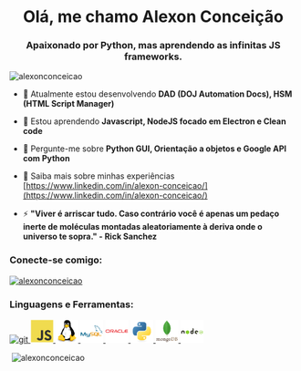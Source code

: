 <h1 align="center">Olá, me chamo Alexon Conceição</h1>
<h3 align="center">Apaixonado por Python, mas aprendendo as infinitas JS frameworks.</h3>

<p align="left"> <img src="https://komarev.com/ghpvc/?username=alexonconceicao&label=Profile%20views&color=0e75b6&style=flat" alt="alexonconceicao" /> </p>

- 🔭 Atualmente estou desenvolvendo **DAD (DOJ Automation Docs), HSM (HTML Script Manager)**

- 🌱 Estou aprendendo **Javascript, NodeJS focado em Electron e Clean code**

- 💬 Pergunte-me sobre **Python GUI, Orientação a objetos e Google API com Python**

- 📄 Saiba mais sobre minhas experiências [https://www.linkedin.com/in/alexon-conceicao/](https://www.linkedin.com/in/alexon-conceicao/)

- ⚡ **"Viver é arriscar tudo. Caso contrário você é apenas um pedaço inerte de moléculas montadas aleatoriamente à deriva onde o universo te sopra." - Rick Sanchez**

<h3 align="left">Conecte-se comigo:</h3>
<p align="left">
<a href="https://linkedin.com/in/alexonconceicao" target="blank"><img align="center" src="https://raw.githubusercontent.com/rahuldkjain/github-profile-readme-generator/master/src/images/icons/Social/linked-in-alt.svg" alt="alexonconceicao" height="30" width="40" /></a>
</p>

<h3 align="left">Linguagens e Ferramentas:</h3>
<p align="left"> <a href="https://git-scm.com/" target="_blank" rel="noreferrer"> <img src="https://www.vectorlogo.zone/logos/git-scm/git-scm-icon.svg" alt="git" width="40" height="40"/> </a> <a href="https://developer.mozilla.org/en-US/docs/Web/JavaScript" target="_blank" rel="noreferrer"> <img src="https://raw.githubusercontent.com/devicons/devicon/master/icons/javascript/javascript-original.svg" alt="javascript" width="40" height="40"/>  <a href="https://www.linux.org/" target="_blank" rel="noreferrer"> <img src="https://raw.githubusercontent.com/devicons/devicon/master/icons/linux/linux-original.svg" alt="linux" width="40" height="40"/> </a> <a href="https://www.mysql.com/" target="_blank" rel="noreferrer"> <img src="https://raw.githubusercontent.com/devicons/devicon/master/icons/mysql/mysql-original-wordmark.svg" alt="mysql" width="40" height="40"/> </a> <a href="https://www.oracle.com/" target="_blank" rel="noreferrer"> <img src="https://raw.githubusercontent.com/devicons/devicon/master/icons/oracle/oracle-original.svg" alt="oracle" width="40" height="40"/> </a> <a href="https://www.python.org" target="_blank" rel="noreferrer"> <img src="https://raw.githubusercontent.com/devicons/devicon/master/icons/python/python-original.svg" alt="python" width="40" height="40"/> </a> <a href="https://www.mongodb.com/" target="_blank" rel="noreferrer"> <img src="https://raw.githubusercontent.com/devicons/devicon/master/icons/mongodb/mongodb-original-wordmark.svg" alt="mongodb" width="40" height="40"/> </a> <a href="https://nodejs.org" target="_blank" rel="noreferrer"> <img src="https://raw.githubusercontent.com/devicons/devicon/master/icons/nodejs/nodejs-original-wordmark.svg" alt="nodejs" width="40" height="40"/> </a> </p>


<p>&nbsp;<img align="center" src="https://github-readme-stats.vercel.app/api?username=alexonconceicao&show_icons=true&locale=en" alt="alexonconceicao" /></p>

